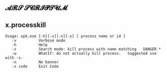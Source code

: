 𝓐𝓡𝓢 𝓢𝓒𝓡𝓘𝓟𝓣𝓤𝓜
-------------------------------------


##  x.processkill

	Usage: xpk.exe [-h][-v][-n][-x] [ process name or id ]
	   -v          Verbose mode
	   -h          Help
	   -s          Search mode: kill process with name matching   DANGER *
	   -w          WhatIf: do not actually kill process.   Suggested use with -s.
	   -n          No banner
	   -x code     Exit Code

